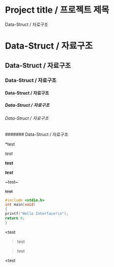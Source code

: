 # Project title / 프로젝트 제목

Data-Struct / 자료구조

# Data-Struct / 자료구조

## Data-Struct / 자료구조

### Data-Struct / 자료구조

#### Data-Struct / 자료구조

##### Data-Struct / 자료구조

###### Data-Struct / 자료구조

####### Data-Struct / 자료구조

*test

*test*

**test**

***test***

~test~

~~test~~

```c
#include <stdio.h>
int main(void)
{
printf("Hello Interface!\n");
return 0;
}
```

<test

>test

>test

<test
